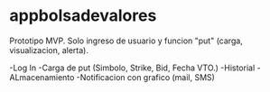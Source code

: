# appbolsadevalores
Prototipo MVP. Solo ingreso de usuario y funcion "put" (carga, visualizacion, alerta).

-Log In
-Carga de put (Simbolo, Strike, Bid, Fecha VTO.)
-Historial
-ALmacenamiento
-Notificacion con grafico (mail, SMS)


